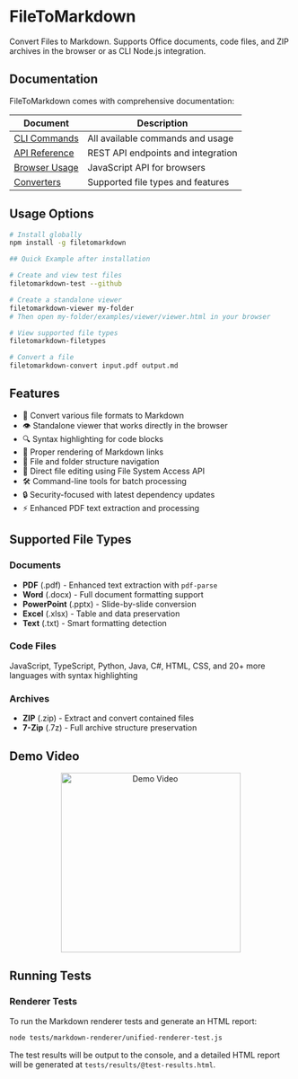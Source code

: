 # FileToMarkdown

Convert Files to Markdown. Supports Office documents, code files, and ZIP archives in the browser or as CLI Node.js integration.

## Documentation

FileToMarkdown comes with comprehensive documentation:

| Document | Description |
|----------|-------------|
| [CLI Commands](docs/COMMANDS.md) | All available commands and usage |
| [API Reference](docs/API.md) | REST API endpoints and integration |
| [Browser Usage](docs/BROWSER.md) | JavaScript API for browsers |
| [Converters](docs/CONVERTERS.md) | Supported file types and features |

## Usage Options

```bash
# Install globally
npm install -g filetomarkdown

## Quick Example after installation

# Create and view test files
filetomarkdown-test --github

# Create a standalone viewer
filetomarkdown-viewer my-folder
# Then open my-folder/examples/viewer/viewer.html in your browser

# View supported file types
filetomarkdown-filetypes

# Convert a file
filetomarkdown-convert input.pdf output.md
```

## Features

- 📄 Convert various file formats to Markdown
- 👁️ Standalone viewer that works directly in the browser
- 🔍 Syntax highlighting for code blocks
- 🔗 Proper rendering of Markdown links
- 📂 File and folder structure navigation
- 🔧 Direct file editing using File System Access API
- 🛠️ Command-line tools for batch processing
- 🔒 Security-focused with latest dependency updates
- ⚡ Enhanced PDF text extraction and processing

## Supported File Types

### Documents
- **PDF** (.pdf) - Enhanced text extraction with `pdf-parse`
- **Word** (.docx) - Full document formatting support
- **PowerPoint** (.pptx) - Slide-by-slide conversion
- **Excel** (.xlsx) - Table and data preservation
- **Text** (.txt) - Smart formatting detection

### Code Files
JavaScript, TypeScript, Python, Java, C#, HTML, CSS, and 20+ more languages with syntax highlighting

### Archives
- **ZIP** (.zip) - Extract and convert contained files
- **7-Zip** (.7z) - Full archive structure preservation

## Demo Video
<div align="center">
  <a href="https://youtu.be/UkGT3DDPTGI">
    <img src="https://img.youtube.com/vi/UkGT3DDPTGI/mqdefault.jpg" width="320" alt="Demo Video" />
  </a>
</div>

## Running Tests

### Renderer Tests

To run the Markdown renderer tests and generate an HTML report:

```bash
node tests/markdown-renderer/unified-renderer-test.js
```

The test results will be output to the console, and a detailed HTML report will be generated at `tests/results/@test-results.html`.